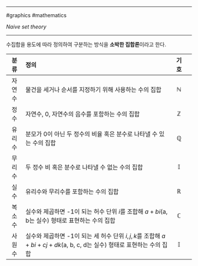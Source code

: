 
---

#graphics #mathematics 

*Naive set theory*

---

수집합을 용도에 따라 정의하여 구분하는 방식을 **소박한 집합론**이라고 한다.

|  분류  | 정의                                                                                                                      |     기호     |     |
|:------:|:------------------------------------------------------------------------------------------------------------------------- |:------------:| --- |
| 자연수 | 물건을 세거나 순서를 지정하기 위해 사용하는 수의 집합                                                                     | $\mathbb{N}$ |     |
|  정수  | 자연수, 0, 자연수의 음수를 포함하는 수의 집합                                                                             | $\mathbb{Z}$ |     |
| 유리수 | 분모가 0이 아닌 두 정수의 비율 혹은 분수로 나타낼 수 있는 수의 집합                                                       | $\mathbb{Q}$ |     |
| 무리수 | 두 정수 비 혹은 분수로 나타낼 수 없는 수의 집합                                                                           | $\mathbb{I}$ |     |
|  실수  | 유리수와 무리수를 포함하는 수의 집합                                                                                      | $\mathbb{R}$ |     |
| 복소수 | 실수와 제곱하면 -1이 되는 허수 단위 $i$를 조합해 $a + bi$(a, b는 실수) 형태로 표현하는 수의 집합                          | $\mathbb{C}$ |     |
| 사원수 | 실수와 제곱하면 -1이 되는 세 허수 단위 $i, j, k$를 조합해 $a + bi + cj + dk$(a, b, c, d는 실수) 형태로 표현하는 수의 집합 | $\mathbb{I}$ |     |
